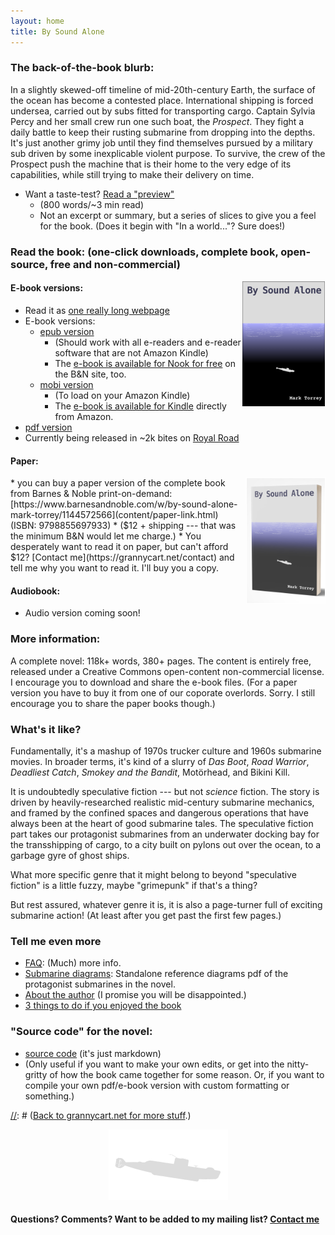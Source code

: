 ```yaml
---
layout: home
title: By Sound Alone
---
```


### The back-of-the-book blurb:
In a slightly skewed-off timeline of mid-20th-century Earth, the
surface of the ocean has become a contested place. International
shipping is forced undersea, carried out by subs fitted for transporting
cargo. Captain Sylvia Percy and her small crew run one such boat, the
_Prospect_. They fight a daily battle to keep their rusting submarine
from dropping into the depths. It's just another grimy job until they
find themselves pursued by a military sub driven by some inexplicable
violent purpose. To survive, the crew of the Prospect push the machine
that is their home to the very edge of its capabilities, while still
trying to make their delivery on time.
* Want a taste-test? [Read a "preview"](content/preview)
    * (800 words/~3 min read)
    * Not an excerpt or summary, but a series of slices to give you a feel for the book. (Does it begin with "In a world..."? Sure does!) 

### Read the book: (one-click downloads, complete book, open-source, free and non-commercial)
<img style="float:right; border:1px solid #FFFFFF;" alt="mini cover" src="assets/images/mini-cover.png" height=200px>

#### E-book versions:
* Read it as [one really long webpage](content/html-download.html)
* E-book versions:
	* [epub version](content/epub-download.html)
		* (Should work with all e-readers and e-reader software that are not Amazon Kindle) 
        * The [e-book is available for Nook for free](https://www.barnesandnoble.com/w/by-sound-alone-mark-torrey/1144572566?ean=2940185641675) on the B&N site, too.
	* [mobi version](content/mobi-download.html)
		* (To load on your Amazon Kindle) 
        * The [e-book is available for Kindle](https://www.amazon.com/dp/B0CTKT5YMC) directly from Amazon.
* [pdf version](content/pdf-download.html)
* Currently being released in ~2k bites on [Royal Road](https://www.royalroad.com/fiction/80831/by-sound-alone)

#### Paper: 
<img style="float:right; border:1px solid #FFFFFF;" alt="paper mockup mini cover" src="assets/images/paper-mockup-mini-cover.png" height=200px>
* you can buy a paper version of the complete book from Barnes & Noble print-on-demand: [https://www.barnesandnoble.com/w/by-sound-alone-mark-torrey/1144572566](content/paper-link.html) (ISBN: 9798855697933)
    * ($12 + shipping --- that was the minimum B&N would let me charge.) 
* You desperately want to read it on paper, but can't afford $12? [Contact me](https://grannycart.net/contact) and tell me why you want to read it. I'll buy you a copy.

#### Audiobook:
* Audio version coming soon!


[//]: # (Removed this bullet 2024-01-13: Not ready to commit to a whole book yet? Here's a short story I'm working on that is set in the same universe, still with plenty of submarine action: Untitled Short Story 13k wordscontent/untitled-submarine-short-story.md)


### More information:
A complete novel: 118k+ words, 380+ pages. The content is entirely free,
released under a Creative Commons open-content non-commercial license.
I encourage you to download and share the e-book files. (For a paper
version you have to buy it from one of our coporate overlords. Sorry. I
still encourage you to share the paper books though.)


### What's it like? 
Fundamentally, it's a mashup of 1970s trucker culture and 1960s
submarine movies. In broader terms, it's kind of a slurry of _Das Boot_,
_Road Warrior_, _Deadliest Catch_, _Smokey and the Bandit_, Motörhead,
and Bikini Kill.

It is undoubtedly speculative fiction --- but not _science_ fiction.
The story is driven by heavily-researched realistic mid-century
submarine mechanics, and framed by the confined spaces and dangerous
operations that have always been at the heart of good submarine tales.
The speculative fiction part takes our protagonist submarines from an
underwater docking bay for the transshipping of cargo, to a city built
on pylons out over the ocean, to a garbage gyre of ghost ships.

What more specific genre that it might belong to beyond "speculative
fiction" is a little fuzzy, maybe "grimepunk" if that's a thing?

But rest assured, whatever genre it is, it is also a page-turner full of
exciting submarine action! (At least after you get past the first few pages.)

### Tell me even more
* [FAQ](content/FAQ): (Much) more info.
* [Submarine diagrams](content/diagrams-download.html): Standalone reference diagrams pdf of the protagonist submarines in the novel.
* [About the author](content/about-the-author) (I promise you will be disappointed.)
* [3 things to do if you enjoyed the book](content/what-to-do-if-you-enjoyed-the-book)

### "Source code" for the novel:
* [source code](http://github.com/grannycart/by-sound-alone_source/) (it's just markdown) 
* (Only useful if you want to make your own edits, or get into the nitty-gritty of how the book came together for some reason. Or, if you want to compile your own pdf/e-book version with custom formatting or something.)

[//]: # ([Back to grannycart.net for more stuff](http://grannycart.net/).)

[//]: # (Enable above link back to grannycart only after grannycart is really built out as a serious thing. since I want to be able to send out the sub book link without sending out the grannycart link right at the moment.)

[//]: # (Eventually, when/if there is more than one story, this page should maybe be re-oriented towards the series, rather than the one book. Each story should just be part of this page, maybe. Depending on how the titles end up of course.)
  
<center><img src="assets/images/Gnat-silhowhite.png"></center>

#### Questions? Comments? Want to be added to my mailing list? **[Contact me](https://grannycart.net/contact)**


